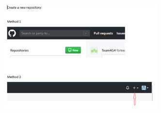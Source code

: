 ![Steps to add a new repository](https://raw.githubusercontent.com/pyruskimo/LarryTaiyeImages/master/TestImage1.PNG)
